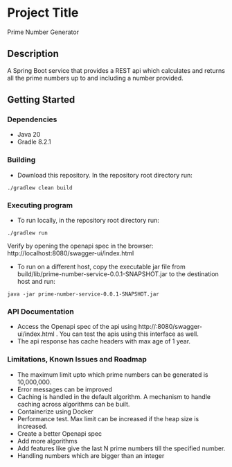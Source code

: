 # Project Title

Prime Number Generator

## Description

A Spring Boot service that provides a REST api which calculates and returns all the prime numbers up to and including a number provided.

## Getting Started

### Dependencies

* Java 20
* Gradle 8.2.1

### Building

* Download this repository. In the repository root directory run:
```
./gradlew clean build
```

### Executing program
* To run locally, in the repository root directory run:
```
./gradlew run
```
Verify by opening the openapi spec in the browser: http://localhost:8080/swagger-ui/index.html 

* To run on a different host, copy the executable jar file from build/lib/prime-number-service-0.0.1-SNAPSHOT.jar to the destination host and run:
```
java -jar prime-number-service-0.0.1-SNAPSHOT.jar
```

### API Documentation
* Access the Openapi spec of the api using http://<host domain>:8080/swagger-ui/index.html . You can test the apis using this interface as well.
* The api response has cache headers with max age of 1 year.


### Limitations, Known Issues and Roadmap
* The maximum limit upto which prime numbers can be generated is 10,000,000. 
* Error messages can be improved
* Caching is handled in the default algorithm. A mechanism to handle caching across algorithms  can be built.
* Containerize using Docker
* Performance test. Max limit can be increased if the heap size is increased.
* Create a better Openapi spec 
* Add more algorithms
* Add features like give the last N prime numbers till the specified number.
* Handling numbers which are bigger than an integer

